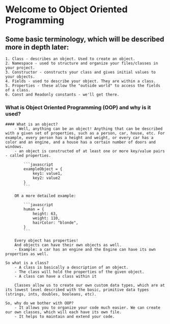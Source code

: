 # Welcome to Object Oriented Programming

## Some basic terminology, which will be described more in depth later:

    1. Class - describes an object. Used to create an object.
    2. Namespace - used to structure and organize your files/classes in your project.
    3. Constructor - constructs your class and gives initial values to your objects.
    4. Fields - used to describe your object. They are within a class.
    5. Properties - these allow the "outside world" to access the fields of a class.
    6. Const and Readonly constants - we'll get there.

### What is Object Oriented Programming (OOP) and why is it used?

    #### What is an object?
        - Well, anything can be an object! Anything that can be described with a given set of properties, such as a person, car, house, etc. For example, every person has a height and weight, or every car has a color and an engine, and a house has a certain number of doors and windows.
        - an object is constructed of at least one or more key/value pairs - called properties.

            ```javascript
            exampleObject = {
                key1: value1,
                key2: value2
            }
            ```

        OR a more detailed example:

            ```javascript
            human = {
                height: 63,
                weight: 110,
                hairColor: "blonde",
            }
            ```

        Every object has properties!
        And objects can have their own objects as well.
        - Example: a car has an engine and the Engine can have its own properties as well.

    So what is a class?
        - A class is basically a description of an object.
        - The class will hold the properties of the given object.
        - A class can have a class within it

        Classes allow us to create our own custom data types, which are at its lowest level described with the basic, primitive data types (strings, ints, doubles, booleans, etc).

    So, why do we bother with OOP?
        - It allows you to organize your code much easier. We can create our own classes, which will each have its own file.
        - It helps to maintain and extend your code.
